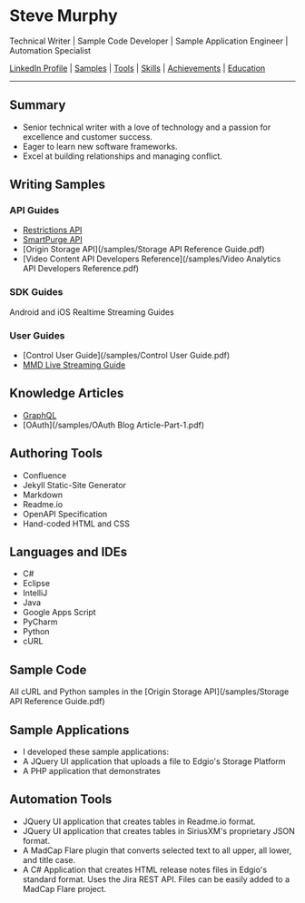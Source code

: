 # Steve Murphy
Technical Writer | Sample Code Developer | Sample Application Engineer | Automation Specialist

[LinkedIn Profile](https://www.linkedin.com/in/stevemurphy1/) | [Samples](#writing-samples) | [Tools](#documentation-tools) | [Skills](#core-skills) | [Achievements](#key-achievements) | [Education](#education)

---

## Summary

- Senior technical writer with a love of technology and a passion for excellence and customer success.
- Eager to learn new software frameworks.
- Excel at building relationships and managing conflict.

## Writing Samples

### API Guides

- [Restrictions API](/samples/API_Reference_Restrictions.pdf)
- [SmartPurge API](/samples/SmartPurge_REST_API_User_Guide.pdf)
- [Origin Storage API](/samples/Storage API Reference Guide.pdf)
- [Video Content API Developers Reference](/samples/Video Analytics API Developers Reference.pdf)

### SDK Guides

Android and iOS Realtime Streaming Guides

### User Guides

- [Control User Guide](/samples/Control User Guide.pdf)
- [MMD Live Streaming Guide](/samples/MMD_Live_Streaming_Guide_v3.0.pdf)

## Knowledge Articles

- [GraphQL](/samples/GraphQL.pdf)
- [OAuth](/samples/OAuth Blog Article-Part-1.pdf)


## Authoring Tools

- Confluence
- Jekyll Static-Site Generator
- Markdown
- Readme.io
- OpenAPI Specification
- Hand-coded HTML and CSS


## Languages and IDEs
- C#
- Eclipse
- IntelliJ
- Java
- Google Apps Script
- PyCharm
- Python
- cURL

## Sample Code

All cURL and Python samples in the [Origin Storage API](/samples/Storage API Reference Guide.pdf)

## Sample Applications

- I developed these sample applications:
- A JQuery UI application that uploads a file to Edgio's Storage Platform
- A PHP application that demonstrates 

## Automation Tools

- JQuery UI application that creates tables in Readme.io format.
- JQuery UI application that creates tables in SiriusXM's proprietary JSON format.
- A MadCap Flare plugin that converts selected text to all upper, all  lower, and title case.
- A C# Application that creates HTML release notes files in Edgio's standard format. Uses the Jira REST API. Files can be easily added to a MadCap Flare project.